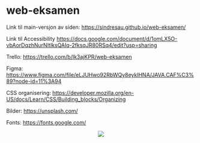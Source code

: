 # web-eksamen

Link til main-versjon av siden:
https://sindresau.github.io/web-eksamen/

Link til Accessibility
https://docs.google.com/document/d/1omLX5O-vbAorDqzhNurNItlksQAIq-2fksqJR80RSq4/edit?usp=sharing

Trello:
https://trello.com/b/Ik3ajKPR/web-eksamen

Figma:
https://www.figma.com/file/eLJUHwo92RbWQy8eykIHNA/JAVA.CAF%C3%89?node-id=11%3A94

CSS organisering:
https://developer.mozilla.org/en-US/docs/Learn/CSS/Building_blocks/Organizing

Bilder:
https://unsplash.com/

Fonts:
https://fonts.google.com/

<p align="center">
  <img src="https://media.tenor.com/GfSX-u7VGM4AAAAC/coding.gif"/>
</p>

